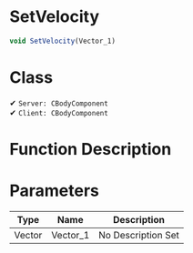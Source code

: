 # SetVelocity
```js
void SetVelocity(Vector_1)
```
# Class
✔ `Server: CBodyComponent`  
✔ `Client: CBodyComponent`  

# Function Description

# Parameters
Type|Name|Description
--|--|--
Vector|Vector_1|No Description Set
